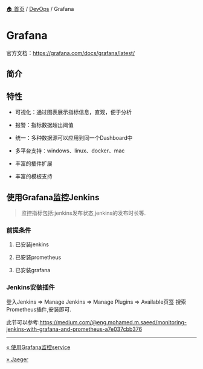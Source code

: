[🏠 首页](../_index.md) / [DevOps](_index.md) / Grafana

# Grafana

官方文档：<https://grafana.com/docs/grafana/latest/>

## 简介

## 特性

- 可视化：通过图表展示指标信息，直观，便于分析

- 报警：指标数据超出阈值

- 统一：多种数据源可以应用到同一个Dashboard中

- 多平台支持：windows、linux、docker、mac

- 丰富的插件扩展

- 丰富的模板支持

## 使用Grafana监控Jenkins

> 监控指标包括:jenkins发布状态,jenkins的发布时长等.

### 前提条件

1. 已安装jenkins

2. 已安装prometheus

3. 已安装grafana

### Jenkins安装插件

登入Jenkins => Manage Jenkins => Manage Plugins => Available页签 搜索Prometheus插件,安装即可.

此节可以参考:<https://medium.com/@eng.mohamed.m.saeed/monitoring-jenkins-with-grafana-and-prometheus-a7e037cbb376>

---
[« 使用Grafana监控service](grafana-monite-service.md)

[» Jaeger](jeager.md)
